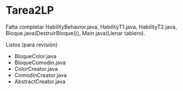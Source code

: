 Tarea2LP
========
Falta completar HabilityBehavior.java, HabilityT1.java, HabilityT2.java, Bloque.java(DestruirBloque()), Main.java(Llenar tablero).

Listos (para revisión)
- BloqueColor.java
- BloqueComodin.java
- ColorCreator.java
- ComodinCreator.java
- AbstractCreator.java
